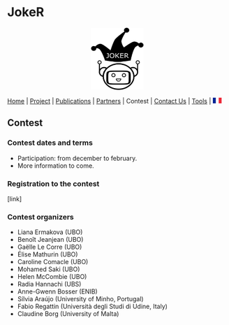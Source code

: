 # JokeR
<p align="center">
  <img src="../img/Joker.png" width="120" height="142">
</p>

[Home](index) | [Project](project) | [Publications](publications) | [Partners](partners) | Contest | [Contact Us](contact) | [Tools](tools) | [<img src="../img/drapeau FR.png" width="20">](http://www.joker-project.com/clef-2022/FR/contest)
<br>

## Contest

### Contest dates and terms

* Participation: from december to february.
* More information to come.

### Registration to the contest

[link]

### Contest organizers

* Liana Ermakova (UBO)
* Benoît Jeanjean (UBO)
* Gaëlle Le Corre (UBO)
* Élise Mathurin (UBO)
* Caroline Comacle (UBO)
* Mohamed Saki (UBO)
* Helen McCombie (UBO)
* Radia Hannachi (UBS)
* Anne-Gwenn Bosser (ENIB)
* Sílvia Araújo (University of Minho, Portugal)
* Fabio Regattin (Università degli Studi di Udine, Italy)
* Claudine Borg (University of Malta)
